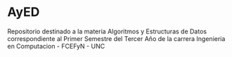 # AyED
Repositorio destinado a la materia Algoritmos y Estructuras de Datos correspondiente al Primer Semestre del Tercer Año de la carrera Ingenieria en Computacion - FCEFyN - UNC
